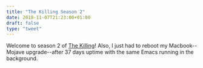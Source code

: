 ```yaml
---
title: "The Killing Season 2"
date: 2018-11-07T21:23:00+01:00
draft: false
type: "tweet"
---
```


Welcome to season 2 of [The Killing](https://en.wikipedia.org/wiki/The%5FKilling%5F(Danish%5FTV%5Fseries))! Also, I just had to reboot my Macbook--Mojave upgrade--after 37 days uptime with the same Emacs running in the background.
